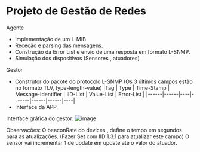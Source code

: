 # Projeto de Gestão de Redes
Agente 
- Implementação de um L-MIB
- Receção e parsing  das mensagens.
- Construção da Error List e envio de uma resposta em formato L-SNMP.
- Simulação dos dispositivos (Sensores , atuadores)

Gestor
- Construtor do pacote do protocolo L-SNMP (Os 3 últimos campos estão no formato TLV, type-length-value)
|Tag | Type | Time-Stamp | Message-Identifier | IID-List | Value-List | Error-List |
|------|------|----|-------|------|------|----|
- Interface da APP.

Interface gráfica do gestor:
![image](https://github.com/user-attachments/assets/789c70d1-436d-49af-aca1-25a4d027cff8)

Observações:
O beaconRate do devices , define o tempo em segundos para as atualizações. (Fazer Set com IID 1.3.1 para atualizar este campo)
O sensor vai incrementar 1 de update em update até o valor do atuador.
